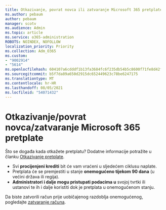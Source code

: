 ```yaml
---
title: Otkazivanje, povrat novca ili zatvaranje Microsoft 365 pretplate
ms.author: pebaum
author: pebaum
manager: scotv
ms.audience: Admin
ms.topic: article
ms.service: o365-administration
ROBOTS: NOINDEX, NOFOLLOW
localization_priority: Priority
ms.collection: Adm_O365
ms.custom:
- "9002914"
- "5614"
ms.openlocfilehash: 604107a6cdddf1b13fa3684fc6f235db54b5c8600f71fe8d42f26ee179abfe6e
ms.sourcegitcommit: b5f7da89a650d2915dc652449623c78be6247175
ms.translationtype: MT
ms.contentlocale: hr-HR
ms.lasthandoff: 08/05/2021
ms.locfileid: "54071432"
---
```

# <a name="cancelrefundclose-your-microsoft-365-subscription"></a>Otkazivanje/povrat novca/zatvaranje Microsoft 365 pretplate

Što se događa kada otkažete pretplatu? Dodatne informacije potražite u članku [Otkazivanje pretplate](https://docs.microsoft.com/microsoft-365/commerce/subscriptions/cancel-your-subscription?view=o365-worldwide).

- Svi **procijenjeni krediti** bit će vam vraćeni u sljedećem ciklusu naplate.
- Pretplata će se premjestiti u stanje **onemogućeno tijekom 90 dana** (u većini država ili regija).
- **Administratori i dalje mogu pristupati podacima u** svojoj tvrtki ili ustanovi te ih i dalje koristiti dok je pretplata u onemogućenom stanju.

Da biste zatvorili račun prije uobičajenog razdoblja onemogućenog, pogledajte [zatvaranje računa](https://docs.microsoft.com/microsoft-365/commerce/close-your-account?view=o365-worldwide).
